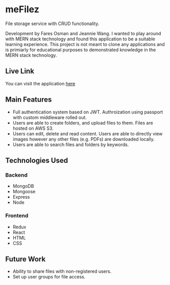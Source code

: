 # meFilez

File storage service with CRUD functionality.

Development by Fares Osman and Jeannie Wang. I wanted to play around with MERN stack technology and found this application to be a suitable learning experience. This project is not meant to clone any applications and is primiarly for educational purposes to demonstrated knowledge in the MERN stack technology.

## Live Link

You can visit the application [here](http://mefilez.herokuapp.com/)

## Main Features

- Full authentication system based on JWT. Authroization using passport with custom middleware rolled out.
- Users are able to create folders, and upload files to them. Files are hosted on AWS S3.
- Users can edit, delete and read content. Users are able to directly view images however any other files (e.g. PDFs) are downloaded locally.
- Users are able to search files and folders by keywords.

## Technologies Used

### Backend

- MongoDB
- Mongoose
- Express
- Node

### Frontend

- Redux
- React
- HTML
- CSS

## Future Work

- Ability to share files with non-registered users.
- Set up user groups for file access.
